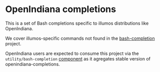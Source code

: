 # OpenIndiana completions

This is a set of Bash completions specific to illumos distributions like OpenIndiana.

We cover illumos-specific commands not found in the [bash-completion](https://github.com/scop/bash-completion) project.

OpenIndiana users are expected to consume this project via the `utility/bash-completion`
[component](https://github.com/OpenIndiana/oi-userland/tree/oi/hipster/components/shell/bash-completion)
as it agregates stable version of openindiana-completions.

